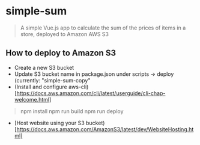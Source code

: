 # simple-sum

> A simple Vue.js app to calculate the sum of the prices of items in a store, deployed to Amazon AWS S3

## How to deploy to Amazon S3

* Create a new S3 bucket
* Update S3 bucket name in package.json under scripts -> deploy (currently: "simple-sum-copy"
* (Install and configure aws-cli)[https://docs.aws.amazon.com/cli/latest/userguide/cli-chap-welcome.html]
> npm install
> npm run build
> npm run deploy

* [Host website using your S3 bucket)[https://docs.aws.amazon.com/AmazonS3/latest/dev/WebsiteHosting.html]
